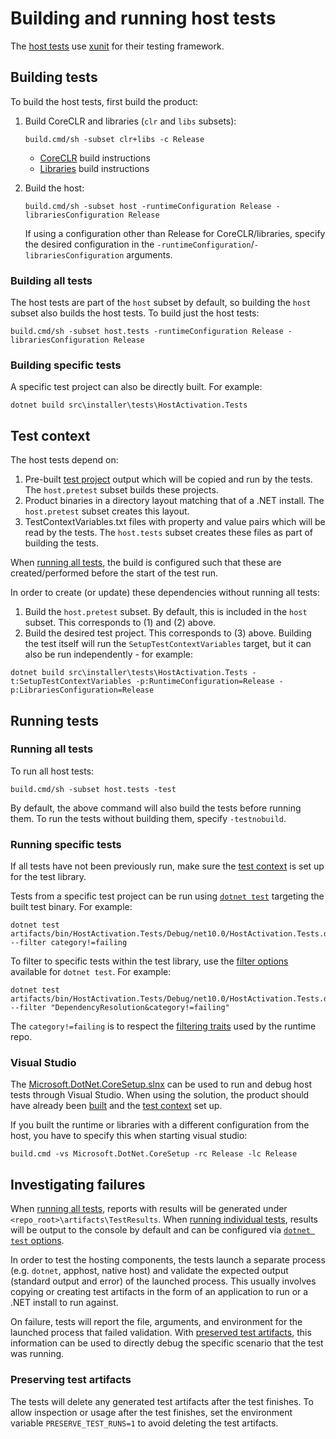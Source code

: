 # Building and running host tests

The [host tests](/src/installer/tests) use [xunit](http://xunit.github.io/) for their testing framework.

## Building tests

To build the host tests, first build the product:

1.  Build CoreCLR and libraries (`clr` and `libs` subsets):
    ```
    build.cmd/sh -subset clr+libs -c Release
    ```
    * [CoreCLR](../../building/coreclr/README.md) build instructions
    * [Libraries](../../building/libraries/README.md) build instructions

2.  Build the host:
    ```
    build.cmd/sh -subset host -runtimeConfiguration Release -librariesConfiguration Release
    ```
    If using a configuration other than Release for CoreCLR/libraries, specify the desired configuration in the `-runtimeConfiguration`/`-librariesConfiguration` arguments.

### Building all tests

The host tests are part of the `host` subset by default, so building the `host` subset also builds the host tests. To build just the host tests:
```
build.cmd/sh -subset host.tests -runtimeConfiguration Release -librariesConfiguration Release
```

### Building specific tests

A specific test project can also be directly built. For example:
```
dotnet build src\installer\tests\HostActivation.Tests
```

## Test context

The host tests depend on:
  1. Pre-built [test project](/src/installer/tests/Assets/Projects) output which will be copied and run by the tests. The `host.pretest` subset builds these projects.
  2. Product binaries in a directory layout matching that of a .NET install. The `host.pretest` subset creates this layout.
  3. TestContextVariables.txt files with property and value pairs which will be read by the tests. The `host.tests` subset creates these files as part of building the tests.

When [running all tests](#running-all-tests), the build is configured such that these are created/performed before the start of the test run.

In order to create (or update) these dependencies without running all tests:
  1. Build the `host.pretest` subset. By default, this is included in the `host` subset. This corresponds to (1) and (2) above.
  2. Build the desired test project. This corresponds to (3) above. Building the test itself will run the `SetupTestContextVariables` target, but it can also be run independently - for example:
  ```
  dotnet build src\installer\tests\HostActivation.Tests -t:SetupTestContextVariables -p:RuntimeConfiguration=Release -p:LibrariesConfiguration=Release
  ```

## Running tests

### Running all tests

To run all host tests:
```
build.cmd/sh -subset host.tests -test
```

By default, the above command will also build the tests before running them. To run the tests without building them, specify `-testnobuild`.

### Running specific tests

If all tests have not been previously run, make sure the [test context](#test-context) is set up for the test library.

Tests from a specific test project can be run using [`dotnet test`](https://learn.microsoft.com/dotnet/core/tools/dotnet-test) targeting the built test binary. For example:
```
dotnet test artifacts/bin/HostActivation.Tests/Debug/net10.0/HostActivation.Tests.dll --filter category!=failing
```

To filter to specific tests within the test library, use the [filter options](https://learn.microsoft.com/dotnet/core/tools/dotnet-test#filter-option-details) available for `dotnet test`. For example:
```
dotnet test artifacts/bin/HostActivation.Tests/Debug/net10.0/HostActivation.Tests.dll --filter "DependencyResolution&category!=failing"
```

The `category!=failing` is to respect the [filtering traits](../libraries/filtering-tests.md) used by the runtime repo.

### Visual Studio

The [Microsoft.DotNet.CoreSetup.slnx](/src/installer/Microsoft.DotNet.CoreSetup.slnx) can be used to run and debug host tests through Visual Studio. When using the solution, the product should have already been [built](#building-tests) and the [test context](#test-context) set up.

If you built the runtime or libraries with a different configuration from the host, you have to specify this when starting visual studio:

```console
build.cmd -vs Microsoft.DotNet.CoreSetup -rc Release -lc Release
```

## Investigating failures

When [running all tests](#running-all-tests), reports with results will be generated under `<repo_root>\artifacts\TestResults`. When [running individual tests](#running-specific-tests), results will be output to the console by default and can be configured via [`dotnet test` options](https://learn.microsoft.com/dotnet/core/tools/dotnet-test#options).

In order to test the hosting components, the tests launch a separate process (e.g. `dotnet`, apphost, native host) and validate the expected output (standard output and error) of the launched process. This usually involves copying or creating test artifacts in the form of an application to run or a .NET install to run against.

On failure, tests will report the file, arguments, and environment for the launched process that failed validation. With [preserved test artifacts](#preserving-test-artifacts), this information can be used to directly debug the specific scenario that the test was running.

### Preserving test artifacts

The tests will delete any generated test artifacts after the test finishes. To allow inspection or usage after the test finishes, set the environment variable `PRESERVE_TEST_RUNS=1` to avoid deleting the test artifacts.

